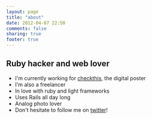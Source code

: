 ```yaml
---
layout: page
title: "about"
date: 2012-04-07 22:50
comments: false
sharing: true
footer: true
---
```


## Ruby hacker and web lover
* I'm currently working for [checkthis](http://checkthis.com), the digital poster
* I'm also a freelancer
* In love with ruby and light frameworks
* Uses Rails all day long
* Analog photo lover
* Don't hesitate to follow me on [twitter](http://twitter.com/yann_ck)!
